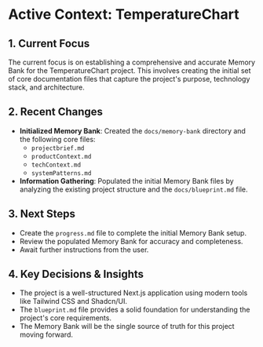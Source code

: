 # Active Context: TemperatureChart

## 1. Current Focus

The current focus is on establishing a comprehensive and accurate Memory Bank for the TemperatureChart project. This involves creating the initial set of core documentation files that capture the project's purpose, technology stack, and architecture.

## 2. Recent Changes

- **Initialized Memory Bank**: Created the `docs/memory-bank` directory and the following core files:
    - `projectbrief.md`
    - `productContext.md`
    - `techContext.md`
    - `systemPatterns.md`
- **Information Gathering**: Populated the initial Memory Bank files by analyzing the existing project structure and the `docs/blueprint.md` file.

## 3. Next Steps

- Create the `progress.md` file to complete the initial Memory Bank setup.
- Review the populated Memory Bank for accuracy and completeness.
- Await further instructions from the user.

## 4. Key Decisions & Insights

- The project is a well-structured Next.js application using modern tools like Tailwind CSS and Shadcn/UI.
- The `blueprint.md` file provides a solid foundation for understanding the project's core requirements.
- The Memory Bank will be the single source of truth for this project moving forward.
